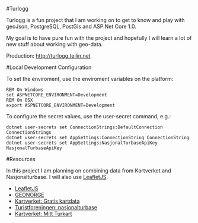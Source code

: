 #Turlogg

Turlogg is a fun project that I am working on to get to know and play with geoJson,
PostgreSQL, PostGis and ASP.Net Core 1.0.

My goal is to have pure fun with the project and hopefully I will learn a lot of new stuff
about working with geo-data.

Production: http://turlogg.teilin.net

#Local Development Configuration

To set the enviroment, use the enviroment variables on the platform:

```
REM On Windows
set ASPNETCORE_ENVIRONMENT=Development
REM On OSX
export ASPNETCORE_ENVIRONMENT=Development
```

To configure the secret values, use the user-secret command, e.g.:

```
dotnet user-secrets set ConnectionStrings:DefaultConnection ConnectionStrings
dotnet user-secrets set AppSettings:ConnectionString ConnectionString
dotnet user-secrets set AppSettings:NasjonalTurbaseApiKey NasjonalTurbaseApiKey
```

#Resources

In this project I am planning on combining data from Kartverket and Nasjonalturbase. I will also
use [LeafletJS](http://leafletjs.com).

* [LeafletJS](http://leafletjs.com)
* [GEONORGE](https://www.geonorge.no)
* [Kartverket: Gratis kartdata](http://www.kartverket.no/Kart/Gratis-kartdata/)
* [Turistforeningen: nasjonalturbase](http://www.nasjonalturbase.no)
* [Kartverket: Mitt Turkart](http://www.norgeskart.no/turkart/?_ga=1.265007375.1039435351.1467234080#9/282656/6555014)

